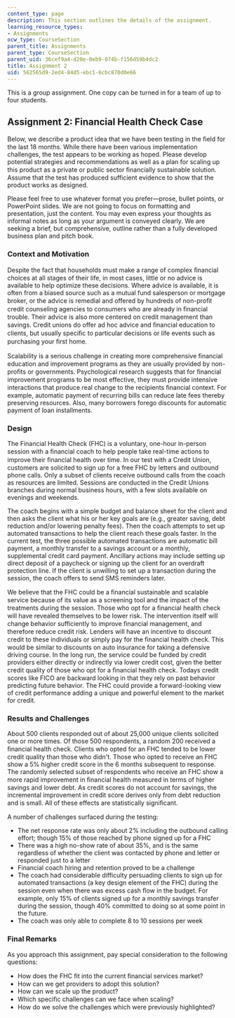 ```yaml
---
content_type: page
description: This section outlines the details of the assignment.
learning_resource_types:
- Assignments
ocw_type: CourseSection
parent_title: Assignments
parent_type: CourseSection
parent_uid: 36cef9a4-d20e-0eb9-074b-f156d59b4dc2
title: Assignment 2
uid: 562565d9-2ed4-84d5-ebc1-6cbc870d0e66
---
```


This is a group assignment. One copy can be turned in for a team of up to four students.

Assignment 2: Financial Health Check Case
-----------------------------------------

Below, we describe a product idea that we have been testing in the ﬁeld for the last 18 months. While there have been various implementation challenges, the test appears to be working as hoped. Please develop potential strategies and recommendations as well as a plan for scaling up this product as a private or public sector ﬁnancially sustainable solution. Assume that the test has produced sufficient evidence to show that the product works as designed.

Please feel free to use whatever format you prefer—prose, bullet points, or PowerPoint slides. We are not going to focus on formatting and presentation, just the content. You may even express your thoughts as informal notes as long as your argument is conveyed clearly. We are seeking a brief, but comprehensive, outline rather than a fully developed business plan and pitch book.

### Context and Motivation

Despite the fact that households must make a range of complex ﬁnancial choices at all stages of their life, in most cases, little or no advice is available to help optimize these decisions. Where advice is available, it is often from a biased source such as a mutual fund salesperson or mortgage broker, or the advice is remedial and offered by hundreds of non-proﬁt credit counseling agencies to consumers who are already in ﬁnancial trouble. Their advice is also more centered on credit management than savings. Credit unions do offer ad hoc advice and ﬁnancial education to clients, but usually speciﬁc to particular decisions or life events such as purchasing your ﬁrst home.

Scalability is a serious challenge in creating more comprehensive ﬁnancial education and improvement programs as they are usually provided by non-proﬁts or governments. Psychological research suggests that for ﬁnancial improvement programs to be most effective, they must provide intensive interactions that produce real change to the recipients ﬁnancial context. For example, automatic payment of recurring bills can reduce late fees thereby preserving resources. Also, many borrowers forego discounts for automatic payment of loan installments.

### Design

The Financial Health Check (FHC) is a voluntary, one-hour in-person session with a ﬁnancial coach to help people take real-time actions to improve their ﬁnancial health over time. In our test with a Credit Union, customers are solicited to sign up for a free FHC by letters and outbound phone calls. Only a subset of clients receive outbound calls from the coach as resources are limited. Sessions are conducted in the Credit Unions branches during normal business hours, with a few slots available on evenings and weekends.

The coach begins with a simple budget and balance sheet for the client and then asks the client what his or her key goals are (e.g., greater saving, debt reduction and/or lowering penalty fees). Then the coach attempts to set up automated transactions to help the client reach these goals faster. In the current test, the three possible automated transactions are automatic bill payment, a monthly transfer to a savings account or a monthly, supplemental credit card payment. Ancillary actions may include setting up direct deposit of a paycheck or signing up the client for an overdraft protection line. If the client is unwilling to set up a transaction during the session, the coach offers to send SMS reminders later.

We believe that the FHC could be a ﬁnancial sustainable and scalable service because of its value as a screening tool and the impact of the treatments during the session. Those who opt for a ﬁnancial health check will have revealed themselves to be lower risk. The intervention itself will change behavior sufficiently to improve ﬁnancial management, and therefore reduce credit risk. Lenders will have an incentive to discount credit to these individuals or simply pay for the ﬁnancial health check. This would be similar to discounts on auto insurance for taking a defensive driving course. In the long run, the service could be funded by credit providers either directly or indirectly via lower credit cost, given the better credit quality of those who opt for a ﬁnancial health check. Todays credit scores like FICO are backward looking in that they rely on past behavior predicting future behavior. The FHC could provide a forward-looking view of credit performance adding a unique and powerful element to the market for credit.

### Results and Challenges

About 500 clients responded out of about 25,000 unique clients solicited one or more times. Of those 500 respondents, a random 200 received a ﬁnancial health check. Clients who opted for an FHC tended to be lower credit quality than those who didn't. Those who opted to receive an FHC show a 5% higher credit score in the 6 months subsequent to response. The randomly selected subset of respondents who receive an FHC show a more rapid improvement in ﬁnancial health measured in terms of higher savings and lower debt. As credit scores do not account for savings, the incremental improvement in credit score derives only from debt reduction and is small. All of these effects are statistically signiﬁcant.

A number of challenges surfaced during the testing:

*   The net response rate was only about 2% including the outbound calling effort; though 15% of those reached by phone signed up for a FHC
*   There was a high no-show rate of about 35%, and is the same regardless of whether the client was contacted by phone and letter or responded just to a letter
*   Financial coach hiring and retention proved to be a challenge
*   The coach had considerable difficulty persuading clients to sign up for automated transactions (a key design element of the FHC) during the session even when there was excess cash ﬂow in the budget. For example, only 15% of clients signed up for a monthly savings transfer during the session, though 40% committed to doing so at some point in the future.
*   The coach was only able to complete 8 to 10 sessions per week

### Final Remarks

As you approach this assignment, pay special consideration to the following questions:

*   How does the FHC ﬁt into the current ﬁnancial services market?
*   How can we get providers to adopt this solution?
*   How can we scale up the product?
*   Which speciﬁc challenges can we face when scaling?
*   How do we solve the challenges which were previously highlighted?